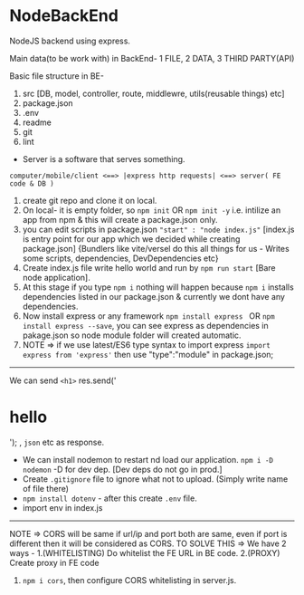 # NodeBackEnd
NodeJS backend using express.

Main data(to be work with) in BackEnd- 1 FILE, 2 DATA, 3 THIRD PARTY(API)  

Basic file structure in BE-
1. src [DB, model, controller, route, middlewre, utils(reusable things) etc]
2. package.json
3. .env
4. readme
5. git
6. lint

- Server is a software that serves something.

`computer/mobile/client <==> |express http requests| <==> server( FE code & DB )`

1. create git repo and clone it on local.
2. On local- it is empty folder, so `npm init` OR `npm init -y` i.e. intilize an app from npm & this will create a package.json only.
3. you can edit scripts in package.json `"start" : "node index.js"` [index.js is entry point for our app which we decided while creating package.json] {Bundlers like vite/versel do this all things for us - Writes some scripts, dependencies, DevDependencies etc}
4. Create index.js file write hello world and run by `npm run start` [Bare node application].
5. At this stage if you type `npm i` nothing will happen because `npm i` installs dependencies listed in our package.json & currently we dont have any dependencies.
6. Now install express or any framework `npm install express ` OR `npm install express --save`, you can see express as dependencies in pakage.json so node module folder will created automatic.
7. NOTE => if we use latest/ES6 type syntax to import express `import express from 'express'` then use "type":"module" in package.json;

---

We can send `<h1>` res.send('<h1>hello</h1>'); , `json` etc as response.

- We can install nodemon to restart nd load our application. `npm i -D nodemon` -D for dev dep. [Dev deps do not go in prod.]
- Create `.gitignore` file to ignore what not to upload. (Simply write name of file there)
- `npm install dotenv` - after this create `.env` file.
- import env in index.js

---

NOTE => CORS will be same if url/ip and port both are same, even if port is different then it will be considered as CORS.
TO SOLVE THIS => We have 2 ways - 1.(WHITELISTING) Do whitelist the FE URL in BE code. 2.(PROXY) Create proxy in FE code  

1. `npm i cors`, then configure CORS whitelisting in server.js.
